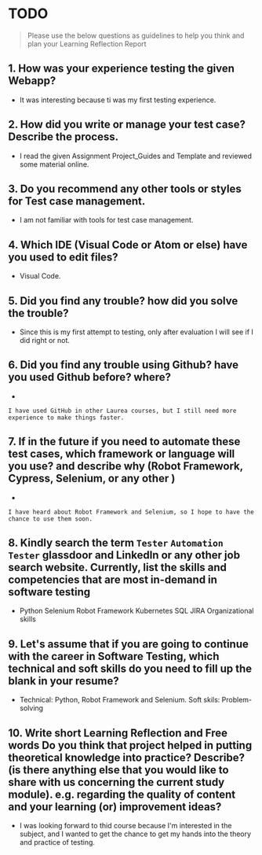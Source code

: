 
# TODO

> Please use the below questions as guidelines to help you think and plan your Learning Reflection Report

## 1. How was your experience testing the given Webapp?
- 
     It was interesting because ti was my first testing experience. 

## 2. How did you write or manage your test case? Describe the process.
- 
    I read the given Assignment Project_Guides and Template and reviewed some material online. 

## 3. Do you recommend any other tools or styles for Test case management. 
 -     
    I am not familiar with tools for test case management. 

## 4. Which IDE (Visual Code or Atom or else) have you used to edit files?
- 
    Visual Code.

     
## 5. Did you find any trouble? how did you solve the trouble?
-
    Since this is my first attempt to testing, only after evaluation I will see if I did right or not. 

## 6. Did you find any trouble using Github? have you used Github before? where?
-
 
    I have used GitHub in other Laurea courses, but I still need more experience to make things faster. 
      

## 7. If in the future if you need to automate these test cases, which framework or language will you use? and describe why (Robot Framework, Cypress, Selenium, or any other )
- 

    I have heard about Robot Framework and Selenium, so I hope to have the chance to use them soon. 

## 8. Kindly search the term `Tester` `Automation Tester` glassdoor and LinkedIn or any other job search website. Currently, list the skills and competencies that are most in-demand in software testing
-   Python
    Selenium
    Robot Framework
    Kubernetes
    SQL
    JIRA
    Organizational skills

## 9. **Let's assume** that if you are going to continue with the career in Software Testing, which technical and soft skills do you need to fill up the blank in your resume?
-   Technical: Python, Robot Framework and Selenium.
    Soft skils: Problem-solving

## 10. Write short Learning Reflection and  Free words Do you think that project helped in putting theoretical knowledge into practice? Describe? (is there anything else that you would like to share with us concerning the current study module). e.g. regarding the quality of content and your learning (or) improvement ideas? 
-   I was looking forward to thid course because I'm interested in the subject, and I wanted to get the chance to get my hands into the theory and practice of testing. 




 





